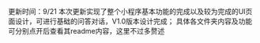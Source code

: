 更新时间：9/21
本次更新实现了整个小程序基本功能的完成以及较为完成的UI页面设计，可进行基础的问答对话，V1.0版本设计完成；
具体各文件夹内容及功能可分别点开后查看其readme内容，这里不过多赘述
